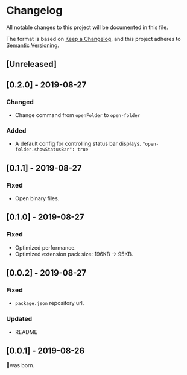 # Changelog
All notable changes to this project will be documented in this file.

The format is based on [Keep a Changelog](https://keepachangelog.com/en/1.0.0/),
and this project adheres to [Semantic Versioning](https://semver.org/spec/v2.0.0.html).

## [Unreleased]

## [0.2.0] - 2019-08-27
### Changed
- Change command from `openFolder` to `open-folder`

### Added
- A default config for controlling status bar displays.
`"open-folder.showStatusBar": true`

## [0.1.1] - 2019-08-27
### Fixed
- Open binary files.

## [0.1.0] - 2019-08-27
### Fixed
- Optimized performance.
- Optimized extension pack size: 196KB -> 95KB.

## [0.0.2] - 2019-08-27
### Fixed
- `package.json` repository url.

### Updated
- README

## [0.0.1] - 2019-08-26
🎉was born.
